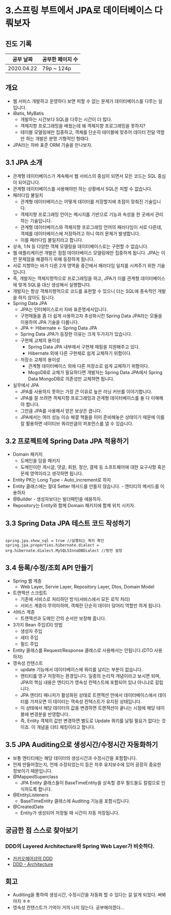 # 3.스프링 부트에서 JPA로 데이터베이스 다뤄보자
## 진도 기록

|공부 날짜|공부한 페이지 수|
|---|---|
|2020.04.22|79p ~ 124p|

## 개요
- 웹 서비스 개발하고 운영하다 보면 피할 수 없는 문제가 데이터베이스를 다루는 일입니다.
- iBatis, MyBatis
  - 개발하는 시간보다 SQL을 다루는 시간이 더 많다.
  - 객체지향 프로그래밍을 배웠는데 왜 객체지향 프로그래밍을 못하지?
  - 테이블 모델링에만 집중하고, 객체를 단순히 테이블에 맞추어 데이터 전달 역할만 하는 개발은 분명 기형적인 형태다.
- JPA라는 자바 표준 ORM 기술을 만나보자.

## 3.1 JPA 소개
- 관계형 데이터베이스가 계속해서 웹 서비스의 중심이 되면서 모든 코드는 SQL 중심이 되어갑니다.
- 관계형 데이터베이스를 사용해야만 하는 상황에서 SQL은 피할 수 없습니다.
- 패러다임 불일치
  - 관계형 데이터베이스는 어떻게 데이터를 저장할지에 초점이 맞춰진 기술입니다.
  - 객체지향 프로그래밍 언어는 메시지를 기반으로 기능과 속성을 한 곳에서 관리하는 기술입니다.
  - 관계형 데이터베이스와 객체지향 프로그래밍 언어의 패러다임이 서로 다른데, 객체를 데이터베이스에 저장하려고 하니 여러 문제가 발생합니다.
  - 이를 패러다임 불일치라고 합니다.
- 상속, 1:N 등 다양한 객체 모델링을 데이터베이스로는 구현할 수 없습니다.
- 웹 애플리케이션 개발은 점점 데이터베이스 모델링에만 집중하게 됩니다. JPA는 이런 문제점을 해결하기 위해 등장하게 됩니다.
- 서로 지향하는 바가 다른 2개 영역을 중간에서 패러다임 일치를 시켜주기 위한 기술입니다.
- 즉, 개발자는 객체지향적으로 프로그래밍을 하고, JPA가 이를 관계형 데이터베이스에 맞게 SQL을 대신 생성해서 실행합니다.
- 개발자는 항상 객체지향적으로 코드를 표현할 수 있으니 더는 SQL에 종속적인 개발을 하지 않아도 됩니다.
- Spring Data JPA
  - JPA는 인터페이스로서 자바 표준명세서입니다.
  - 구현체들을 좀 더 쉽게 사용하고자 추상화시킨 Spring Data JPA라는 모듈을 이용하여 JPA 기술을 다룹니다.
  - JPA <- Hibernate <- Spring Data JPA
  - Spring Data JPA가 등장한 이유는 크게 두가지가 있습니다.
  - 구현체 교체의 용이성
    - Spring Data JPA 내부에서 구현체 매핑을 지원해주고 있다.
    - Hibernate 외에 다른 구현체로 쉽게 교체하기 위함이다.
  - 저장소 교체의 용이성
    - 관계형 데이터베이스 외에 다른 저장소로 쉽게 교체하기 위함이다.
    - MogoDB로 교체가 필요하다면 개발자는 Spring Data JPA에서 Spring Data MongoDB로 의존성만 교체하면 됩니다.
- 실무에서 JPA
  - JPA를 사용하지 못하는 가장 큰 이유로 높은 러닝 커브를 이야기합니다.
  - JPA를 잘 쓰려면 객체지향 프로그래밍과 관계형 데이터베이스를 둘 다 이해해야 합니다.
  - 그만큼 JPA를 사용해서 얻은 보상은 큽니다.
  - JPA에서는 여러 성능 이슈 해결 책들을 이미 준비해놓은 상태이기 때문에 이를 잘 활용하면 네이티브 쿼리만큼의 퍼포먼스를 낼 수 있습니다. 

## 3.2 프로젝트에 Spring Data JPA 적용하기
- Domain 패키지
  - 도메인을 담을 패키지
  - 도메인이란 게시글, 댓글, 회원, 정산, 결제 등 소프트웨어에 대한 요구사항 혹은 문제 영역이라고 생각하면 됩니다.
- Entity PK는 Long Type - Auto_increment로 하자
- Entity 클래스에는 절대 Setter 메서드를 만들지 않습니다. - 엔티티의 메서드를 이용하자
- @Builder - 생성자보다는 빌더패턴을 애용하자.
- Repository는 Entity와 함께 Domain 패키지에 함께 위치 시키자.

## 3.3 Spring Data JPA 테스트 코드 작성하기
<pre><code>
spring.jpa.show_sql = true //실행되는 쿼리 확인
spring.jpa.properties.hibernate.dialect = org.hibernate.dialect.MySQL5InnoDBDialect //방언 설정
</code></pre>

## 3.4 등록/수정/조회 API 만들기
- Spring 웹 계층
  - Web Layer, Servie Layer, Repository Layer, Dtos, Domain Model
- 트랜잭션 스크립트
  - 기존에 서비스로 처리하던 방식(서비스에서 모든 로직 처리)
  - 서비스 계층이 무의미하며, 객체란 단순히 데이터 덩어리 역할만 하게 됩니다.
- 서비스 계층
  - 트랜잭션과 도메인 간의 순서만 보장해 줍니다.
- 3가지 Bean 주입(DI) 방법
  - 생성자 주입
  - 세터 주입
  - 필드 주입
- Entity 클래스를 Request/Response 클래스로 사용해서는 안됩니다.(DTO 사용하자)
- 영속성 컨텐스트
  - update 기능에서 데이터베이스에 쿼리를 날리는 부분이 없습니다.
  - 엔티티를 영구 저장하는 환경입니다. 일종의 논리적 개념이라고 보시면 되며, JPA의 핵심 내용은 엔티티가 영속성 컨텍스트에 포함되어 있냐 아니냐로 갈립니다.
  - JPA 엔티티 매니저가 활성화된 상태로 트랜잭션 안에서 데이터베이스에서 데이터를 가져오면 이 데이터는 역속성 컨텍스트가 유지된 상태입니다.
  - 이 상태에서 해당 데이터의 값을 변경하면 트랜잭션이 끝나는 시점에 해당 테이블에 변경분을 반영합니다.
  - 즉, Entity 객체의 값만 변경하면 별도로 Update 쿼리를 날릴 필요가 없다는 것이죠. 이 개념을 더티 체킹이라고 합니다.

## 3.5 JPA Auditing으로 생성시간/수정시간 자동화하기
- 보통 엔티티에는 해당 데이터의 생성시간과 수정시간을 포함합니다.
- 언제 만들어졌는지, 언제 수정되었는지 등은 차후 유지보수에 있어 굉장히 중요한 정보이기 때문입니다.
- @MappedSuperclass
  - JPA Entity 클래스들이 BaseTimeEntity을 상속할 경우 필드들도 칼럼으로 인식하도록 합니다.
- @EntityListeners
  - BaseTimeEntity 클래스에 Auditing 기능을 포함시킵니다.
- @CreatedDate
  - Entity가 생성되어 저장될 때 시간이 자동 저장됩니다.


## 궁금한 점 스스로 찾아보기
### DDD의 Layered Architecture와 Spring Web Layer가 비슷하다.
- [카카오헤어샵의 DDD](https://brunch.co.kr/@cg4jins/7)
- [DDD - Architecture](https://nesoy.github.io/articles/2018-08/DDD-Architecture)

## 회고
- Auditing을 통하여 생성시간, 수정시간을 자동화 할 수 있다는 걸 알게 되었다. 써봐야지 ㅎㅎ
- 영속성 컨텐스트가 기억이 거의 나지 않는다. 공부해야겠다...

